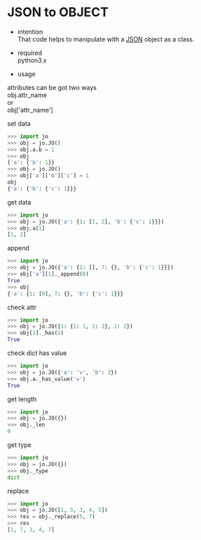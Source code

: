 # JSON to OBJECT
- intention  
That code helps to manipulate with a [JSON](https://en.wikipedia.org/wiki/JSON) object as a class.

- required  
python3.x


- usage  

attributes can be got two ways  
obj.attr_name  
or  
obj['attr_name']  

set data
```python
>>> import jo
>>> obj = jo.JO()
>>> obj.a.b = 1
>>> obj
{'a': {'b': 1}}
>>> obj = jo.JO()
>>> obj['a']['b']['c'] = 1
obj
{'a': {'b': {'c': 1}}}
```

get data
```python
>>> import jo
>>> obj = jo.JO({'a': {1: [1, 2], 'b': {'c': 1}}})
>>> obj.a[1]
[1, 2]
```

append
```python
>>> import jo
>>> obj = jo.JO({'a': {1: [], 7: {}, 'b': {'c': 1}}})
>>> obj['a'][1]._append(0)
True
>>> obj
{'a': {1: [0], 7: {}, 'b': {'c': 1}}}
```

check attr
```python
>>> import jo
>>> obj = jo.JO({1: {1: 1, 2: 2}, 2: 2})
>>> obj[1]._has(1)
True
```

check dict has value
```python
>>> import jo
>>> obj = jo.JO({'a': 'v', 'b': 2})
>>> obj.a._has_value('v')
True
```

get length
```python
>>> import jo
>>> obj = jo.JO({})
>>> obj._len
0
```

get type
```python
>>> import jo
>>> obj = jo.JO({})
>>> obj._type
dict
```

replace
```python
>>> import jo
>>> obj = jo.JO([1, 5, 3, 4, 5]) 
>>> res = obj._replace(5, 7)
>>> res
[1, 7, 3, 4, 7] 
```
